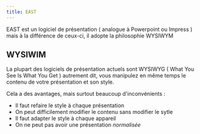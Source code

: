```yaml
---
title: EAST
---
```

EAST est un logiciel de présentation ( analogue à Powerpoint ou Impress ) mais à la différence de ceux-ci, il adopte la philosophie WYSIWYM

## WYSIWIM

La plupart des logiciels de présentation actuels sont WYSIWYG ( What You See Is What You Get ) autrement dit, vous manipulez en même temps le contenu de votre présentation et son style.

Cela a des avantages, mais surtout beaucoup d'inconvénients :

* Il faut refaire le style à chaque présentation
* On peut difficilement modifier le contenu sans modifier le sytle
* Il faut adapter le style à chaque appareil
* On ne peut pas avoir une présentation _normalisée_